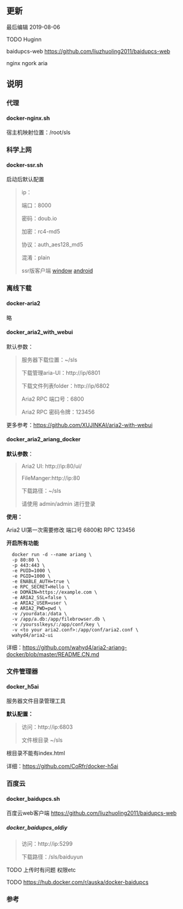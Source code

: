 

## 更新

最后编辑 2019-08-06

TODO Huginn

baidupcs-web
https://github.com/liuzhuoling2011/baidupcs-web

nginx ngork aria 

## 说明

### **代理**

#### **docker-nginx.sh**

宿主机映射位置：/root/sls

### **科学上网**

#### **docker-ssr.sh**

启动后默认配置

> ip：
>
> 端口：8000
>
> 密码：doub.io
>
> 加密：rc4-md5
>
> 协议：auth_aes128_md5
>
> 混淆：plain
>
> ssr版客户端  [window](https://github.com/shadowsocksrr/shadowsocksr-csharp/releases) [android](https://github.com/shadowsocksrr/shadowsocksr-android)
>

### **离线下载**

#### **docker-aria2**

略

#### **docker_aria2_with_webui**

默认参数：

> 服务器下载位置：~/sls
>
> 下载管理aria-UI：http://ip/6801
>
> 下载文件列表folder：http://ip/6802
>
> Aria2 RPC 端口号：6800
>
> Aria2 RPC 密码令牌：123456

更多参考：<https://github.com/XUJINKAI/aria2-with-webui>

#### **docker_aria2_ariang_docker**

**默认参数**：

> Aria2 UI: http://ip:80/ui/
>
> FileManger:http://ip:80
>
> 下载路径：~/sls
>
> 请使用 admin/admin 进行登录

**使用：**

Aria2 UI第一次需要修改 端口号 6800和 RPC 123456

**开启所有功能**

```
  docker run -d --name ariang \
  -p 80:80 \
  -p 443:443 \
  -e PUID=1000 \
  -e PGID=1000 \
  -e ENABLE_AUTH=true \
  -e RPC_SECRET=Hello \
  -e DOMAIN=https://example.com \
  -e ARIA2_SSL=false \
  -e ARIA2_USER=user \
  -e ARIA2_PWD=pwd \
  -v /yourdata:/data \
  -v /app/a.db:/app/filebrowser.db \
  -v /yoursslkeys/:/app/conf/key \
  -v <to your aria2.conf>:/app/conf/aria2.conf \
  wahyd4/aria2-ui
```

详细：https://github.com/wahyd4/aria2-ariang-docker/blob/master/README.CN.md

### **文件管理器**

#### **docker_h5ai**

服务器文件目录管理工具

**默认配置：**

> 访问：http://ip:6803
>
> 文件根目录 ~/sls

根目录不能有index.html

详细：https://github.com/CoRfr/docker-h5ai

### **百度云**

#### **docker_baidupcs.sh**

百度云web客户端 https://github.com/liuzhuoling2011/baidupcs-web

##### docker_baidupcs_oldiy

> 访问：http://ip:5299
>
> 下载路径：/sls/baiduyun

TODO 上传时有问题 权限etc

TODO <https://hub.docker.com/r/auska/docker-baidupcs>



### 参考